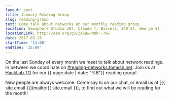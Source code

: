 ```yaml
---
layout: post
title: January Reading Group
slug: reading-group
text: Come talk about networks at our monthly reading group.
location: Semaphore Studio 307, Claude T. Bissell, 140 St. George St  
locationLink: http://osm.org/go/ZX6Bw~WNh--?m=
date: 2017-03-26
startTime: '13:00'
endTime: '15:00'
---
```


On the last Sunday of every month we meet to talk about network readings. In between we coordinate on  [#reading-networks:tomesh.net](https://chat.tomesh.net/#/room/#reading-networks:tomesh.net). Join us at [HackLab.TO](https://hacklab.to) for our {{ page.date | date: "%B"}} reading group!

New people are always welcome. Come say hi on our chat, or email us at [{{ site.email }}](mailto:{{ site.email }}), to find out what we will be reading for the month!
